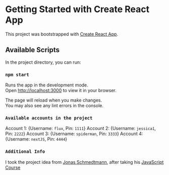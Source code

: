 # Getting Started with Create React App

This project was bootstrapped with [Create React App](https://github.com/facebook/create-react-app).

## Available Scripts

In the project directory, you can run:

### `npm start`

Runs the app in the development mode.\
Open [http://localhost:3000](http://localhost:3000) to view it in your browser.

The page will reload when you make changes.\
You may also see any lint errors in the console.

### `Available accounts in the project`

Account 1: {Username: `flux`, Pin: `1111`}
Account 2: {Username: `jessica1`, Pin: `2222`}
Account 3: {Username: `spiderman`, Pin: `3333`}
Account 4: {Username: `nextJS`, Pin: `4444`}

### `Additional Info`

I took the project idea from [Jonas Schmedtmann](https://twitter.com/jonasschmedtman), after taking his [JavaScript Course](https://www.udemy.com/course/the-complete-javascript-course/)
